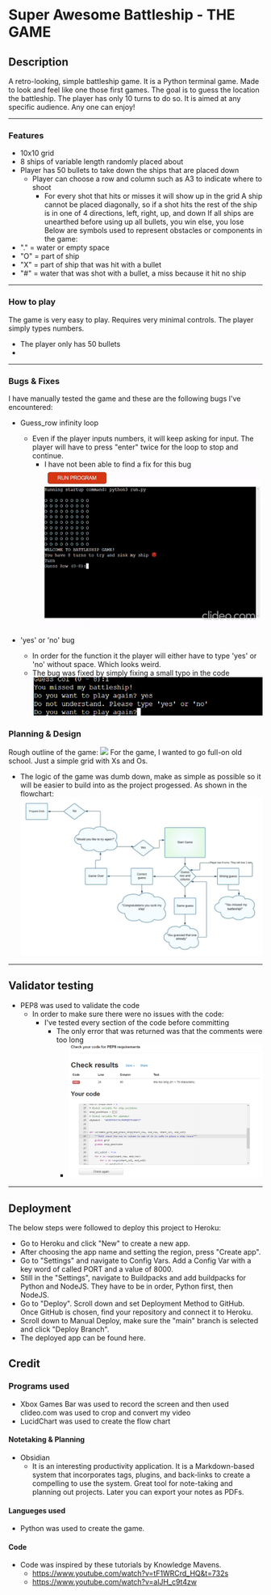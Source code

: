 # Super Awesome Battleship - THE GAME

## Description  

 A retro-looking, simple battleship game.
It is a Python terminal game. Made to look and feel like one those first games.
The goal is to guess the location the battleship. The player has only 10 turns to do so.
It is aimed at any specific audience. Any one can enjoy!

<hr>

### Features

- 10x10 grid 
- 8 ships of variable length randomly placed about
- Player has 50 bullets to take down the ships that are placed down
  - Player can choose a row and column such as A3 to indicate where to shoot
    - For every shot that hits or misses it will show up in the grid
A ship cannot be placed diagonally, so if a shot hits the rest of the ship is in one of 4 directions, left, right, up, and down
If all ships are unearthed before using up all bullets, you win else, you lose
Below are symbols used to represent obstacles or components in the game:
- "." = water or empty space
- "O" = part of ship
- "X" = part of ship that was hit with a bullet
- "#" = water that was shot with a bullet, a miss because it hit no ship

<hr>

### How to play
The game is very easy to play. Requires very minimal controls. The player simply types numbers.
- The player only has 50 bullets
-   
<hr>

### Bugs & Fixes
I have manually tested the game and these are the following bugs I've encountered: 
- Guess_row infinity loop
  - Even if the player inputs numbers, it will keep asking for input. The player will have to press "enter" twice for the loop to stop and continue.
    - I have not been able to find a fix for this bug
![](assets/imgs/pp3_bug_gif.gif)

- 'yes' or 'no' bug
  - In order for the function it the player will either have to type 'yes' or 'no' without space. Which looks weird.
  - The bug was fixed by simply fixing a small typo in the code
![](assets/imgs/Screenshot%20(119).png)

### Planning & Design
Rough outline of the game:
![](assets/imgs/PP3-rough-outline.jpg)
For the game, I wanted to go full-on old school. Just a simple grid with Xs and Os.
- The logic of the game was dumb down, make as simple as possible so it will be easier to build into as the project progessed. As shown in the flowchart:
![luccidchart](assets/imgs/PP3%20Python.jpeg)

<hr>

## Validator testing
- PEP8 was used to validate the code
  - In order to make sure there were no issues with the code:
    - I've tested every section of the code before committing
      - The only error that was returned was that the comments were too long
        - ![](/assets/imgs/Screenshot%20(135).png)

<hr>

## Deployment
The below steps were followed to deploy this project to Heroku:

- Go to Heroku and click "New" to create a new app.
- After choosing the app name and setting the region, press "Create app".
- Go to "Settings" and navigate to Config Vars. Add a Config Var with a key word of called PORT and a value of 8000.
- Still in the "Settings", navigate to Buildpacks and add buildpacks for Python and NodeJS. They have to be in order, Python first, then NodeJS.
- Go to "Deploy". Scroll down and set Deployment Method to GitHub. Once GitHub is chosen, find your repository and connect it to Heroku.
- Scroll down to Manual Deploy, make sure the "main" branch is selected and click "Deploy Branch".
- The deployed app can be found here.

## Credit

### Programs used
 - Xbox Games Bar was used to record the screen and then used clideo.com was used to crop and convert my video
 - LucidChart was used to create the flow chart

#### Notetaking & Planning

- Obsidian
  - It is an interesting productivity application. It is a Markdown-based system that incorporates tags, plugins, and back-links to create a compelling to use the system. Great tool for note-taking and planning out projects. Later you can export your notes as PDFs.

#### Langueges used

- Python was used to create the game. 

#### Code 

- Code was inspired by these tutorials by Knowledge Mavens. 
  -  <https://www.youtube.com/watch?v=tF1WRCrd_HQ&t=732s>
  -  <https://www.youtube.com/watch?v=alJH_c9t4zw> 

